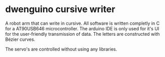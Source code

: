 # dwenguino cursive writer

A robot arm that can write in cursive. All software is written completly in C for a AT90USB646 microcontroller. The arduino IDE is only used for it's UI for the user-friendly transmission of data. The letters are constructed with Bézier curves.

The servo's are controlled without using any libraries.

